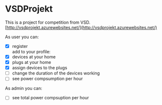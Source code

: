 # VSDProjekt

This is a project for competition from VSD.
[http://vsdprojekt.azurewebsites.net/](http://vsdprojekt.azurewebsites.net/)

As user you can:  
* [x] register  
add to your profile:  
* [x] devices at your home  
* [x] plugs at your home  
* [x] assign devices to the plugs  
* [ ] change the duration of the devices working  
* [ ] see power compsumption per hour  

As admin you can:
* [ ] see total power compsuption per hour
